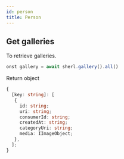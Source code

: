 ```yaml
---
id: person
title: Person
---
```


## Get galleries

To retrieve galleries.

```ts
onst gallery = await sherl.gallery().all()
```

Return object

```ts
{
  [key: string]: [
   {
     id: string;
     uri: string;
     consumerId: string;
     createdAt: string;
     categoryUri: string;
     media: IImageObject;
   },
  ];
}
```

